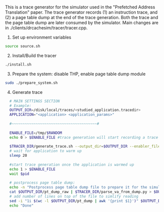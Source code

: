This is a trace generator for the simulator used in the "Prefetched Address Translation" paper. The trace generator records (1) an instruction trace, and (2) a page table dump at the end of the trace generation. Both the trace and the page table dump are later consumed by the simulator. Main changes are in ./clients/drcachesim/tracer/tracer.cpp. 

1. Set up environment variables
```bash
source source.sh
```

2. Install/Build the tracer
```bash
./install.sh
```

3. Prepare the system: disable THP, enable page table dump module
```bash
sudo ./prepare_system.sh
```

4. Generate trace
```bash
  # MAIN SETTINGS SECTION
  # Example:
  OUTPUT_DIR=/disk/local/traces/<studied_application.tracedir>
  APPLICATION="<application> <application_params>"
  
  #~~~~~~~~~~~~~~~~~~~~~~~~~~~~~~~~~~~~~~~#
  
  ENABLE_FILE=/tmp/$RANDOM
  echo 0 > $ENABLE_FILE #trace generation will start recording a trace when there will be 1 in this file
  
  $TRACER_DIR/generate_trace.sh --output_dir=$OUTPUT_DIR --enabler_file=$ENABLE_FILE $APPLICATION 2>&1 & pid=$!
  # wait for application to warm up
  sleep 20 
  
  #start trace generation once the application is warmed up 
  echo 1 > $ENABLE_FILE 
  wait $pid
  
  # postprocess page table dump:
  echo -n "Postprocess page table dump file to prepare it for the simulator..."
  cat $OUTPUT_DIR/pt_dump_raw | $TRACER_DIR/parse_va_from_dump.py > $OUTPUT_DIR/pt_dump
  # add number of lines on top of the file to simlify reading
  sed -i "1i $(wc -l $OUTPUT_DIR/pt_dump | awk '{print $1}')" $OUTPUT_DIR/pt_dump
  echo "Done"
```

